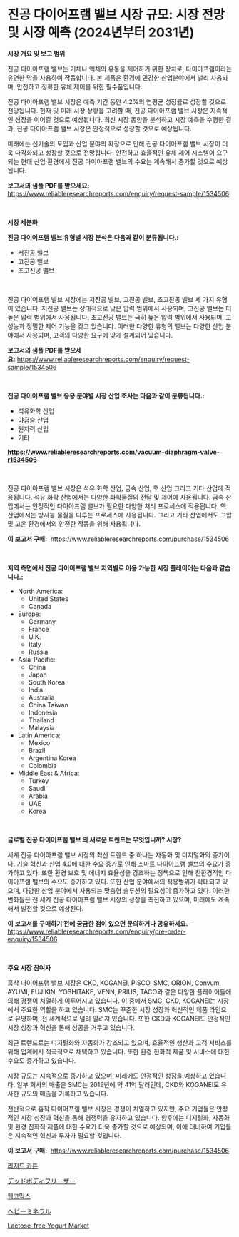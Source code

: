 <p><h1>진공 다이어프램 밸브 시장 규모: 시장 전망 및 시장 예측 (2024년부터 2031년)</h1></p><p><strong>시장 개요 및 보고 범위</strong></p>
<p><p>진공 다이아프램 밸브는 기체나 액체의 유동을 제어하기 위한 장치로, 다이아프램이라는 유연한 막을 사용하여 작동합니다. 본 제품은 환경에 민감한 산업분야에서 널리 사용되며, 안전하고 정확한 유체 제어를 위한 필수품입니다.</p><p>진공 다이아프램 밸브 시장은 예측 기간 동안 4.2%의 연평균 성장률로 성장할 것으로 전망됩니다. 현재 및 미래 시장 상황을 고려할 때, 진공 다이아프램 밸브 시장은 지속적인 성장을 이어갈 것으로 예상됩니다. 최신 시장 동향을 분석하고 시장 예측을 수행한 결과, 진공 다이아프램 밸브 시장은 안정적으로 성장할 것으로 예상됩니다. </p><p>미래에는 신기술의 도입과 산업 분야의 확장으로 인해 진공 다이아프램 밸브 시장이 더욱 다각화되고 성장할 것으로 전망됩니다. 안전하고 효율적인 유체 제어 시스템이 요구되는 현대 산업 환경에서 진공 다이아프램 밸브의 수요는 계속해서 증가할 것으로 예상됩니다.</p></p>
<p><strong>보고서의 샘플 PDF를 받으세요:</strong> <a href="https://www.reliableresearchreports.com/enquiry/request-sample/1534506">https://www.reliableresearchreports.com/enquiry/request-sample/1534506</a></p>
<p>&nbsp;</p>
<p><strong>시장 세분화</strong></p>
<p><strong>진공 다이어프램 밸브 유형별 시장 분석은 다음과 같이 분류됩니다.:</strong></p>
<p><ul><li>저진공 밸브</li><li>고진공 밸브</li><li>초고진공 밸브</li></ul></p>
<p>&nbsp;</p>
<p><p>진공 다이어프램 밸브 시장에는 저진공 밸브, 고진공 밸브, 초고진공 밸브 세 가지 유형이 있습니다. 저진공 밸브는 상대적으로 낮은 압력 범위에서 사용되며, 고진공 밸브는 더 높은 압력 범위에서 사용됩니다. 초고진공 밸브는 극히 높은 압력 범위에서 사용되며, 고성능과 정밀한 제어 기능을 갖고 있습니다. 이러한 다양한 유형의 밸브는 다양한 산업 분야에서 사용되며, 고객의 다양한 요구에 맞게 설계되어 있습니다.</p></p>
<p><strong>보고서의 샘플 PDF를 받으세요:</strong>&nbsp;<a href="https://www.reliableresearchreports.com/enquiry/request-sample/1534506">https://www.reliableresearchreports.com/enquiry/request-sample/1534506</a></p>
<p>&nbsp;</p>
<p><strong> 진공 다이어프램 밸브 응용 분야별 시장 산업 조사는 다음과 같이 분류됩니다.:</strong></p>
<p><ul><li>석유화학 산업</li><li>야금술 산업</li><li>원자력 산업</li><li>기타</li></ul></p>
<p><strong><a href="https://www.reliableresearchreports.com/vacuum-diaphragm-valve-r1534506">https://www.reliableresearchreports.com/vacuum-diaphragm-valve-r1534506</a></strong></p>
<p>&nbsp;</p>
<p><p>진공 다이아프램 밸브 시장은 석유 화학 산업, 금속 산업, 핵 산업 그리고 기타 산업에 적용됩니다. 석유 화학 산업에서는 다양한 화학물질의 전달 및 제어에 사용됩니다. 금속 산업에서는 안정적인 다이아프램 밸브가 필요한 다양한 처리 프로세스에 적용됩니다. 핵 산업에서는 방사능 물질을 다루는 프로세스에 사용됩니다. 그리고 기타 산업에서도 고압 및 고온 환경에서의 안전한 작동을 위해 사용됩니다.</p></p>
<p><strong>이 보고서 구매:</strong>&nbsp; <a href="https://www.reliableresearchreports.com/purchase/1534506">https://www.reliableresearchreports.com/purchase/1534506</a></p>
<p>&nbsp;</p>
<p><strong>지역 측면에서 진공 다이어프램 밸브 지역별로 이용 가능한 시장 플레이어는 다음과 같습니다.:</strong></p>
<p><ul>
    <li>
        North America:
        <ul>
            <li>United States</li>
            <li>Canada</li>
        </ul>
    </li>
    <li>
        Europe:
        <ul>
            <li>Germany</li>
            <li>France</li>
            <li>U.K.</li>
            <li>Italy</li>
            <li>Russia</li>
        </ul>
    </li>
    <li>
        Asia-Pacific:
        <ul>
            <li>China</li>
            <li>Japan</li>
            <li>South Korea</li>
            <li>India</li>
            <li>Australia</li>
            <li>China Taiwan</li>
            <li>Indonesia</li>
            <li>Thailand</li>
            <li>Malaysia</li>
        </ul>
    </li>
    <li>
        Latin America:
        <ul>
            <li>Mexico</li>
            <li>Brazil</li>
            <li>Argentina Korea</li>
            <li>Colombia</li>
        </ul>
    </li>
    <li>
        Middle East & Africa:
        <ul>
            <li>Turkey</li>
            <li>Saudi</li>
            <li>Arabia</li>
            <li>UAE</li>
            <li>Korea</li>
        </ul>
    </li>
    </ul></p>
<p>&nbsp;</p>
<p><strong>글로벌 진공 다이어프램 밸브 의 새로운 트렌드는 무엇입니까? 시장?</strong></p>
<p><p>세계 진공 다이아프램 밸브 시장의 최신 트렌드 중 하나는 자동화 및 디지털화의 증가이다. 기술 혁신과 산업 4.0에 대한 수요 증가로 인해 스마트 다이아프램 밸브의 수요가 증가하고 있다. 또한 환경 보호 및 에너지 효율성을 강조하는 정책으로 인해 친환경적인 다이아프램 밸브의 수요도 증가하고 있다. 또한 산업 분야에서의 적용범위가 확대되고 있으며, 다양한 산업 분야에서 사용되는 맞춤형 솔루션의 필요성이 증가하고 있다. 이러한 변화들은 전 세계 진공 다이아프램 밸브 시장의 성장을 촉진하고 있으며, 미래에도 계속해서 발전할 것으로 예상된다.</p></p>
<p><strong>이 보고서를 구매하기 전에 궁금한 점이 있으면 문의하거나 공유하세요.</strong>- <a href="https://www.reliableresearchreports.com/enquiry/pre-order-enquiry/1534506">https://www.reliableresearchreports.com/enquiry/pre-order-enquiry/1534506</a></p>
<p>&nbsp;</p>
<p><strong>주요 시장 참여자</strong></p>
<p><p>흡착 다이어프램 밸브 시장은 CKD, KOGANEI, PISCO, SMC, ORION, Convum, AYUMI, FUJIKIN, YOSHITAKE, VENN, PRIUS, TACO와 같은 다양한 플레이어들에 의해 경쟁이 치열하게 이루어지고 있습니다. 이 중에서 SMC, CKD, KOGANEI는 시장에서 주요한 역할을 하고 있습니다. SMC는 꾸준한 시장 성장과 혁신적인 제품 라인으로 유명하며, 전 세계적으로 널리 알려져 있습니다. 또한 CKD와 KOGANEI도 안정적인 시장 성장과 혁신을 통해 성공을 거두고 있습니다.</p><p>최근 트렌드로는 디지털화와 자동화가 강조되고 있으며, 효율적인 생산과 고객 서비스를 위해 업계에서 적극적으로 채택하고 있습니다. 또한 환경 친화적 제품 및 서비스에 대한 수요도 증가하고 있습니다.</p><p>시장 규모는 지속적으로 증가하고 있으며, 미래에도 안정적인 성장을 예상하고 있습니다. 일부 회사의 매출은 SMC는 2019년에 약 41억 달러인데, CKD와 KOGANEI도 유사한 규모의 매출을 기록하고 있습니다.</p><p>전반적으로 흡착 다이어프램 밸브 시장은 경쟁이 치열하고 있지만, 주요 기업들은 안정적인 시장 성장과 혁신을 통해 경쟁력을 유지하고 있습니다. 향후에는 디지털화, 자동화 및 환경 친화적 제품에 대한 수요가 더욱 증가할 것으로 예상되며, 이에 대비하여 기업들은 지속적인 혁신과 투자가 필요할 것입니다.</p></p>
<p><strong>이 보고서 구매:</strong>&nbsp;&nbsp;<a href="https://www.reliableresearchreports.com/purchase/1534506">https://www.reliableresearchreports.com/purchase/1534506</a></p>
<p><p><a href="https://medium.com/@dallasrrellwg/%EC%97%84%EA%B2%A9%ED%95%9C-%EC%B9%B4%ED%86%A4-%EC%8B%9C%EC%9E%A5-%EC%9D%B8%EC%82%AC%EC%9D%B4%ED%8A%B8-%EC%8B%9C%EC%9E%A5-%EB%8F%99%ED%96%A5-%EC%84%B1%EC%9E%A5-2024%EB%85%84%EB%B6%80%ED%84%B0-2031%EB%85%84%EA%B9%8C%EC%A7%80-%EC%98%88%EC%B8%A1%EB%90%9C-%EA%B2%83-19f5d7729283">리지드 카톤</a></p><p><a href="https://medium.com/@janrona788520/%E6%AD%BB%E4%BD%93%E5%86%B7%E5%87%8D%E5%BA%AB%E5%B8%82%E5%A0%B4-2031%E5%B9%B4%E3%81%BE%E3%81%A7%E3%81%AE%E6%88%90%E5%8A%9F%E3%81%99%E3%82%8B%E3%83%93%E3%82%B8%E3%83%8D%E3%82%B9%E6%88%A6%E7%95%A5%E3%81%AE%E9%8D%B5-db8206a6e591">デッドボディフリーザー</a></p><p><a href="https://medium.com/@emmareed1901/%EC%9B%B9%ED%88%B0-%EC%8B%9C%EC%9E%A5-%EA%B7%9C%EB%AA%A8%EA%B0%80-%EC%84%B8%EA%B3%84-%EC%82%B0%EC%97%85%EC%97%90%EC%84%9C-%EC%B5%9C%EA%B3%A0%EC%9D%98-%EB%A7%88%EC%BC%80%ED%8C%85-%EC%B1%84%EB%84%90%EC%9D%84-%EB%B3%B4%EC%97%AC%EC%A4%80%EB%8B%A4-8ed9d945a57f">웹코믹스</a></p><p><a href="https://medium.com/@chrispbacon162023/%E9%87%8D%E3%81%84%E3%83%9F%E3%83%8D%E3%83%A9%E3%83%AB%E5%B8%82%E5%A0%B4-%E5%B8%82%E5%A0%B4%E3%82%B7%E3%82%A7%E3%82%A2-%E5%B8%82%E5%A0%B4%E5%8B%95%E5%90%91-%E3%81%9D%E3%81%97%E3%81%A6%E5%B0%86%E6%9D%A5%E3%81%AE%E6%88%90%E9%95%B7%E3%82%92%E6%8E%A2%E3%82%8B-84437e2a9354">ヘビーミネラル</a></p><p><a href="https://github.com/moyahfrancoestellec51j635wcx/Market-Research-Report-List-2/blob/main/lactose-free-yogurt-market.md">Lactose-free Yogurt Market</a></p></p>